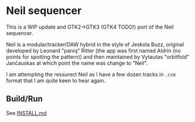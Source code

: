 # Neil sequencer

This is a WIP update and GTK2->GTK3 (GTK4 TODO!) port of the Neil sequencer.

Neil is a modular/tracker/DAW hybrid in the style of Jeskola Buzz, original developed
by Leonard "paniq" Ritter (the app was first named Aldrin (no points for spotting the pattern))
and then maintained by Vytautas "orbitfold" Jančauskas at which point the name was change to "Neil".

I am attempting the ressurect Neil as I have a few dozen tracks in `.ccm` format that I
am quite keen to hear again.

## Build/Run

See [INSTALL.md](INSTALL.md)
